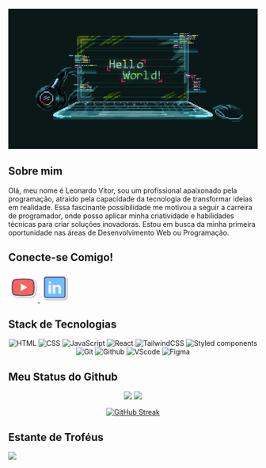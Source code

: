 

<p align="center">
  <img src="assets/Banner.gif" alt="Banner" width="800"/>
</p>

## Sobre mim
Olá, meu nome é Leonardo Vitor, sou um profissional apaixonado pela programação, atraído pela capacidade da tecnologia de transformar ideias em realidade. Essa fascinante possibilidade me motivou a seguir a carreira de programador, onde posso aplicar minha criatividade e habilidades técnicas para criar soluções inovadoras. Estou em busca da minha primeira oportunidade nas áreas de Desenvolvimento Web ou Programação.

## Conecte-se Comigo!

<p align="left">
  <a href="https://www.youtube.com/@Devfolio-r8w" target="_blank">
    <img src="assets/youtube-icon.svg" alt="Youtube" width="60px"/>
  </a>
  <a href="https://www.linkedin.com/in/leonardovitorribeirorego?utm_source=share&utm_campaign=share_via&utm_content=profile&utm_medium=android_app" target="_blank">
    <img src="assets/linkedin-icon.svg" alt="Youtube" width="60px"/>
  </a>
</p>

## Stack de Tecnologias

<p align="center">
  <img src="https://cdn.jsdelivr.net/gh/devicons/devicon@latest/icons/html5/html5-plain-wordmark.svg" alt="HTML" height="60px"/>
  <img src="https://cdn.jsdelivr.net/gh/devicons/devicon@latest/icons/css3/css3-plain-wordmark.svg" alt="CSS" height="60px"/>
  <img src="https://cdn.jsdelivr.net/gh/devicons/devicon@latest/icons/javascript/javascript-plain.svg" alt="JavaScript" height="60px"/>
  <img src="https://cdn.jsdelivr.net/gh/devicons/devicon@latest/icons/react/react-original-wordmark.svg" alt="React" height="60px"/>
  <img src="https://cdn.jsdelivr.net/gh/devicons/devicon@latest/icons/tailwindcss/tailwindcss-original.svg" alt="TailwindCSS" height="60px"/>
  <img src="https://cdn.jsdelivr.net/gh/devicons/devicon@latest/icons/styledcomponents/styledcomponents-original-wordmark.svg" alt="Styled components" height="60px"/>
  <img src="https://cdn.jsdelivr.net/gh/devicons/devicon@latest/icons/git/git-original.svg" alt="Git" height="60px"/>
  <img src="https://cdn.jsdelivr.net/gh/devicons/devicon@latest/icons/github/github-original.svg" alt="Github" height="60px"/>
  <img src="https://cdn.jsdelivr.net/gh/devicons/devicon@latest/icons/vscode/vscode-original.svg" alt="VScode" height="60px"/>
  <img src="https://cdn.jsdelivr.net/gh/devicons/devicon@latest/icons/figma/figma-original.svg" alt="Figma" height="60px"/>
</p>



## Meu Status do Github

<p align="center">
  <img src="https://github-readme-stats.vercel.app/api?username=LeonardoVRR&show_icons=true&theme=dark&locale=pt-br" width="420"/>
  <img src="https://github-readme-stats.vercel.app/api/top-langs/?username=LeonardoVRR&layout=compact&theme=dark&locale=pt-br" width="320"/>
</p>


<p align="center">
  <a href="https://git.io/streak-stats"><img src="https://github-readme-streak-stats.herokuapp.com?user=LeonardoVRR&theme=dark&locale=pt_br" alt="GitHub Streak" /></a>
</p>

## Estante de Troféus

<p align="left">
  <img src="https://github-profile-trophy.vercel.app/?username=LeonardoVRR&no-frame=true&theme=aura&rank=?,-?&row=1"/>
</p>


